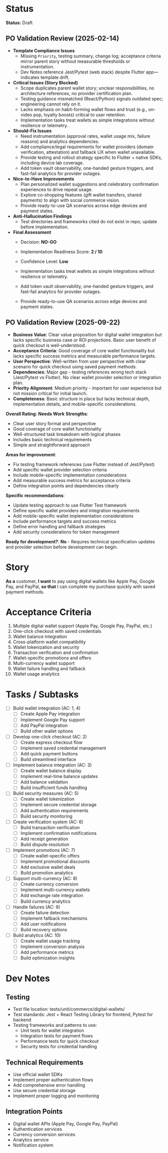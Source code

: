 # Status
**Status:** Draft

## PO Validation Review (2025-02-14)
- **Template Compliance Issues**
  - Missing `Priority`, testing summary, change log; acceptance criteria mirror parent story without measurable thresholds or instrumentation.
  - Dev Notes reference Jest/Pytest (web stack) despite Flutter app—indicates template drift.
- **Critical Issues (Story Blocked)**
  - Scope duplicates parent wallet story; unclear responsibilities, no architecture references, no provider certification plan.
  - Testing guidance mismatched (React/Python) signals outdated spec; engineering cannot rely on it.
  - Lacks emphasis on habit-forming wallet flows and trust (e.g., on-video pop, loyalty boosts) critical to user retention.
  - Implementation tasks treat wallets as simple integrations without resilience or telemetry.
- **Should-Fix Issues**
  - Need instrumentation (approval rates, wallet usage mix, failure reasons) and analytics dependencies.
  - Add compliance/legal requirements for wallet providers (domain verification, attestation) and fallback UX when wallet unavailable.
  - Provide testing and rollout strategy specific to Flutter + native SDKs, including device lab coverage.
  - Add token vault observability, one-handed gesture triggers, and fast-fail analytics for provider outages.
- **Nice-to-Have Improvements**
  - Plan personalized wallet suggestions and celebratory confirmation experiences to drive repeat usage.
  - Explore co-shopping features (gift wallet transfers, shared payments) to align with social commerce vision.
  - Provide ready-to-use QA scenarios across edge devices and payment states.
- **Anti-Hallucination Findings**
  - Test directories and frameworks cited do not exist in repo; update before implementation.
- **Final Assessment**
  - Decision: **NO-GO**
  - Implementation Readiness Score: **2 / 10**
  - Confidence Level: **Low**

  - Implementation tasks treat wallets as simple integrations without resilience or telemetry.
  - Add token vault observability, one-handed gesture triggers, and fast-fail analytics for provider outages.
  - Provide ready-to-use QA scenarios across edge devices and payment states.

## PO Validation Review (2025-09-22)
- **Business Value**: Clear value proposition for digital wallet integration but lacks specific business case or ROI projections. Basic user benefit of quick checkout is well-understood.
- **Acceptance Criteria**: Good coverage of core wallet functionality but lacks specific success metrics and measurable performance targets.
- **User Perspective**: Well-written from user perspective with clear scenario for quick checkout using saved payment methods.
- **Dependencies**: Major gap - testing references wrong tech stack (Jest/Pytest vs Flutter). No clear wallet provider selection or integration plan.
- **Priority Alignment**: Medium priority - important for user experience but not mission critical for initial launch.
- **Completeness**: Basic structure in place but lacks technical depth, implementation details, and mobile-specific considerations.

**Overall Rating**: **Needs Work**
**Strengths**:
- Clear user story format and perspective
- Good coverage of core wallet functionality
- Well-structured task breakdown with logical phases
- Includes basic technical requirements
- Simple and straightforward approach

**Areas for improvement**:
- Fix testing framework references (use Flutter instead of Jest/Pytest)
- Add specific wallet provider selection criteria
- Include mobile-specific implementation considerations
- Add measurable success metrics for acceptance criteria
- Define integration points and dependencies clearly

**Specific recommendations**:
- Update testing approach to use Flutter Test framework
- Define specific wallet providers and integration requirements
- Add mobile-specific wallet implementation considerations
- Include performance targets and success metrics
- Define error handling and fallback strategies
- Add security considerations for token management

**Ready for development?**: **No** - Requires technical specification updates and provider selection before development can begin.
# Story
**As a** customer,
**I want** to pay using digital wallets like Apple Pay, Google Pay, and PayPal,
**so that** I can complete my purchase quickly with saved payment methods.

# Acceptance Criteria
1. Multiple digital wallet support (Apple Pay, Google Pay, PayPal, etc.)
2. One-click checkout with saved credentials
3. Wallet balance integration
4. Cross-platform wallet compatibility
5. Wallet tokenization and security
6. Transaction verification and confirmation
7. Wallet-specific promotions and offers
8. Multi-currency wallet support
9. Wallet failure handling and fallback
10. Wallet usage analytics

# Tasks / Subtasks
- [ ] Build wallet integration (AC: 1, 4)
  - [ ] Create Apple Pay integration
  - [ ] Implement Google Pay support
  - [ ] Add PayPal integration
  - [ ] Build other wallet options
- [ ] Develop one-click checkout (AC: 2)
  - [ ] Create express checkout flow
  - [ ] Implement saved credential management
  - [ ] Add quick payment buttons
  - [ ] Build streamlined interface
- [ ] Implement balance integration (AC: 3)
  - [ ] Create wallet balance display
  - [ ] Implement real-time balance updates
  - [ ] Add balance validation
  - [ ] Build insufficient funds handling
- [ ] Build security measures (AC: 5)
  - [ ] Create wallet tokenization
  - [ ] Implement secure credential storage
  - [ ] Add authentication requirements
  - [ ] Build security monitoring
- [ ] Create verification system (AC: 6)
  - [ ] Build transaction verification
  - [ ] Implement confirmation notifications
  - [ ] Add receipt generation
  - [ ] Build dispute resolution
- [ ] Implement promotions (AC: 7)
  - [ ] Create wallet-specific offers
  - [ ] Implement promotional discounts
  - [ ] Add exclusive wallet deals
  - [ ] Build promotion analytics
- [ ] Support multi-currency (AC: 8)
  - [ ] Create currency conversion
  - [ ] Implement multi-currency wallets
  - [ ] Add exchange rate integration
  - [ ] Build currency analytics
- [ ] Handle failures (AC: 9)
  - [ ] Create failure detection
  - [ ] Implement fallback mechanisms
  - [ ] Add user notifications
  - [ ] Build recovery options
- [ ] Build analytics (AC: 10)
  - [ ] Create wallet usage tracking
  - [ ] Implement conversion analysis
  - [ ] Add performance metrics
  - [ ] Build optimization insights

# Dev Notes
## Testing
- Test file location: tests/unit/commerce/digital-wallets/
- Test standards: Jest + React Testing Library for frontend, Pytest for backend
- Testing frameworks and patterns to use:
  - Unit tests for wallet integration
  - Integration tests for payment flows
  - Performance tests for quick checkout
  - Security tests for credential handling

## Technical Requirements
- Use official wallet SDKs
- Implement proper authentication flows
- Add comprehensive error handling
- Use secure credential storage
- Implement proper logging and monitoring

## Integration Points
- Digital wallet APIs (Apple Pay, Google Pay, PayPal)
- Authentication services
- Currency conversion services
- Analytics service
- Notification system
